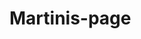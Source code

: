 # Martinis-page
<!-- Need to work on my page responsiveness.  Loved working with Tailwind, Chatgpt and codepen to create a fun webpage.  Would like to work on video uploads using iframes like what Sina had.  As my video page sadly didn't work out.  Am having a lot of problems pushing to git, not sure whether it's the file sizes or my very old mac. -->
